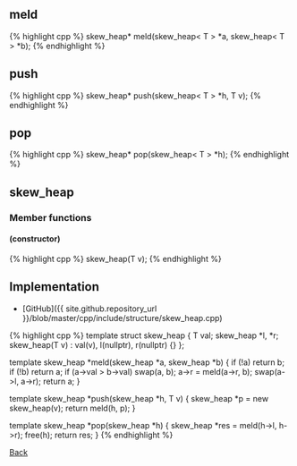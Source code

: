 ## meld

{% highlight cpp %}
skew_heap<T>* meld(skew_heap< T > *a, skew_heap< T > *b);
{% endhighlight %}

## push

{% highlight cpp %}
skew_heap<T>* push(skew_heap< T > *h, T v);
{% endhighlight %}

## pop

{% highlight cpp %}
skew_heap<T>* pop(skew_heap< T > *h);
{% endhighlight %}

## skew_heap

### Member functions

#### (constructor)
{% highlight cpp %}
skew_heap(T v);
{% endhighlight %}

## Implementation

- [GitHub]({{ site.github.repository_url }}/blob/master/cpp/include/structure/skew_heap.cpp)

{% highlight cpp %}
template<typename T>
struct skew_heap {
  T val;
  skew_heap *l, *r;
  skew_heap(T v) : val(v), l(nullptr), r(nullptr) {}
};

template<typename T>
skew_heap<T> *meld(skew_heap<T> *a, skew_heap<T> *b) {
  if (!a) return b;
  if (!b) return a;
  if (a->val > b->val) swap(a, b);
  a->r = meld(a->r, b);
  swap(a->l, a->r);
  return a;
}

template<typename T>
skew_heap<T> *push(skew_heap<T> *h, T v) {
  skew_heap<T> *p = new skew_heap<T>(v);
  return meld(h, p);
}

template<typename T>
skew_heap<T> *pop(skew_heap<T> *h) {
  skew_heap<T> *res = meld(h->l, h->r);
  free(h);
  return res;
}
{% endhighlight %}

[Back](../..)
